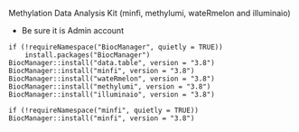 Methylation Data Analysis Kit (minfi, methylumi, wateRmelon and illuminaio)

* Be sure it is Admin account
```
if (!requireNamespace("BiocManager", quietly = TRUE))
    install.packages("BiocManager")
BiocManager::install("data.table", version = "3.8")
BiocManager::install("minfi", version = "3.8")
BiocManager::install("wateRmelon", version = "3.8")
BiocManager::install("methylumi", version = "3.8")
BiocManager::install("illuminaio", version = "3.8")

if (!requireNamespace("minfi", quietly = TRUE))
BiocManager::install("minfi", version = "3.8")



```
